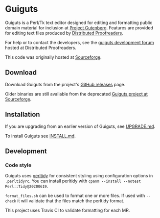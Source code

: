 # Guiguts

Guiguts is a Perl/Tk text editor designed for editing and formatting public
domain material for inclusion at [Project Gutenberg](http://www.gutenberg.org).
Features are provided for editing text files produced by
[Distributed Proofreaders](https://www.pgdp.net).

For help or to contact the developers, see the
[guiguts development forum](https://www.pgdp.net/phpBB3/viewtopic.php?t=46944)
hosted at Distributed Proofreaders.

This code was originally hosted at
[Sourceforge](https://sourceforge.net/projects/guiguts/).

## Download

Download Guiguts from the project's
[GitHub releases](https://github.com/DistributedProofreaders/guiguts/releases) page.

Older binaries are still available from the deprecated
[Guiguts project at Sourceforge](https://sourceforge.net/projects/guiguts/files/guiguts/).

## Installation

If you are upgrading from an earlier version of Guiguts, see
[UPGRADE.md](UPGRADE.md).

To install Guiguts see [INSTALL.md](INSTALL.md).

## Development

### Code style

Guiguts uses [perltidy](https://metacpan.org/pod/Perl::Tidy) for consistent
styling using configuration options in `.perltidyrc`. You can install perltidy
with `cpanm --install --notest Perl::Tidy@20200619`.

`format_files.sh` can be used to format one or more files. If used with
`--check` it will validate that the files match the perltidy format.

This project uses Travis CI to validate formatting for each MR.

